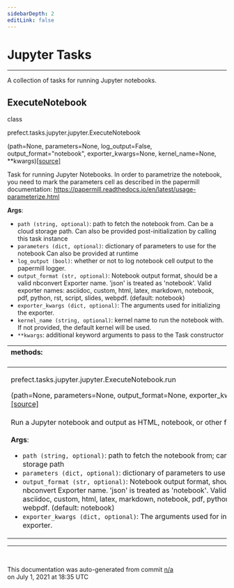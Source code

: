 ```yaml
---
sidebarDepth: 2
editLink: false
---
```

# Jupyter Tasks
---
A collection of tasks for running Jupyter notebooks.
 ## ExecuteNotebook
 <div class='class-sig' id='prefect-tasks-jupyter-jupyter-executenotebook'><p class="prefect-sig">class </p><p class="prefect-class">prefect.tasks.jupyter.jupyter.ExecuteNotebook</p>(path=None, parameters=None, log_output=False, output_format=&quot;notebook&quot;, exporter_kwargs=None, kernel_name=None, **kwargs)<span class="source"><a href="https://github.com/PrefectHQ/prefect/blob/master/src/prefect/tasks/jupyter/jupyter.py#L9">[source]</a></span></div>

Task for running Jupyter Notebooks. In order to parametrize the notebook, you need to mark the parameters cell as described in     the papermill documentation: https://papermill.readthedocs.io/en/latest/usage-parameterize.html

**Args**:     <ul class="args"><li class="args">`path (string, optional)`: path to fetch the notebook from.         Can be a cloud storage path.         Can also be provided post-initialization by calling this task instance     </li><li class="args">`parameters (dict, optional)`: dictionary of parameters to use for the notebook         Can also be provided at runtime     </li><li class="args">`log_output (bool)`: whether or not to log notebook cell output to the         papermill logger.     </li><li class="args">`output_format (str, optional)`: Notebook output format, should be a valid         nbconvert Exporter name. 'json' is treated as 'notebook'.         Valid exporter names: asciidoc, custom, html, latex, markdown,         notebook, pdf, python, rst, script, slides, webpdf. (default: notebook)     </li><li class="args">`exporter_kwargs (dict, optional)`: The arguments used for initializing         the exporter.     </li><li class="args">`kernel_name (string, optional)`: kernel name to run the notebook with.         If not provided, the default kernel will be used.     </li><li class="args">`**kwargs`: additional keyword arguments to pass to the Task constructor</li></ul>

|methods: &nbsp;&nbsp;&nbsp;&nbsp;&nbsp;&nbsp;&nbsp;&nbsp;&nbsp;&nbsp;&nbsp;&nbsp;&nbsp;&nbsp;&nbsp;&nbsp;&nbsp;&nbsp;&nbsp;&nbsp;&nbsp;&nbsp;&nbsp;&nbsp;&nbsp;&nbsp;&nbsp;&nbsp;&nbsp;&nbsp;&nbsp;&nbsp;&nbsp;&nbsp;&nbsp;&nbsp;&nbsp;&nbsp;&nbsp;&nbsp;&nbsp;&nbsp;&nbsp;&nbsp;&nbsp;&nbsp;&nbsp;&nbsp;&nbsp;&nbsp;&nbsp;&nbsp;&nbsp;&nbsp;&nbsp;&nbsp;&nbsp;&nbsp;&nbsp;&nbsp;&nbsp;&nbsp;&nbsp;&nbsp;&nbsp;&nbsp;&nbsp;&nbsp;&nbsp;&nbsp;&nbsp;&nbsp;&nbsp;&nbsp;&nbsp;&nbsp;&nbsp;&nbsp;&nbsp;&nbsp;&nbsp;&nbsp;&nbsp;&nbsp;&nbsp;&nbsp;&nbsp;&nbsp;&nbsp;&nbsp;&nbsp;&nbsp;&nbsp;&nbsp;&nbsp;&nbsp;&nbsp;&nbsp;&nbsp;&nbsp;&nbsp;&nbsp;&nbsp;&nbsp;&nbsp;&nbsp;&nbsp;&nbsp;&nbsp;&nbsp;&nbsp;&nbsp;&nbsp;&nbsp;&nbsp;&nbsp;&nbsp;&nbsp;&nbsp;&nbsp;&nbsp;&nbsp;&nbsp;&nbsp;&nbsp;&nbsp;&nbsp;&nbsp;&nbsp;&nbsp;&nbsp;&nbsp;&nbsp;&nbsp;&nbsp;&nbsp;&nbsp;&nbsp;&nbsp;&nbsp;&nbsp;&nbsp;&nbsp;&nbsp;&nbsp;&nbsp;&nbsp;&nbsp;&nbsp;&nbsp;|
|:----|
 | <div class='method-sig' id='prefect-tasks-jupyter-jupyter-executenotebook-run'><p class="prefect-class">prefect.tasks.jupyter.jupyter.ExecuteNotebook.run</p>(path=None, parameters=None, output_format=None, exporter_kwargs=None)<span class="source"><a href="https://github.com/PrefectHQ/prefect/blob/master/src/prefect/tasks/jupyter/jupyter.py#L52">[source]</a></span></div>
<p class="methods">Run a Jupyter notebook and output as HTML, notebook, or other formats.<br><br>**Args**: <ul class="args"><li class="args">`path (string, optional)`: path to fetch the notebook from; can also be     a cloud storage path </li><li class="args">`parameters (dict, optional)`: dictionary of parameters to use for the notebook </li><li class="args">`output_format (str, optional)`: Notebook output format, should be a valid     nbconvert Exporter name. 'json' is treated as 'notebook'.     Valid exporter names: asciidoc, custom, html, latex, markdown,     notebook, pdf, python, rst, script, slides, webpdf. (default: notebook) </li><li class="args">`exporter_kwargs (dict, optional)`: The arguments used for initializing     the exporter.</li></ul></p>|

---
<br>


<p class="auto-gen">This documentation was auto-generated from commit <a href='https://github.com/PrefectHQ/prefect/commit/n/a'>n/a</a> </br>on July 1, 2021 at 18:35 UTC</p>